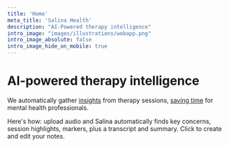 ```yaml
---
title: 'Home'
meta_title: 'Salina Health'
description: "AI-Powered therapy intelligence"
intro_image: "images/illustrations/webapp.png"
intro_image_absolute: false
intro_image_hide_on_mobile: true
---
```


# AI-powered therapy intelligence

We automatically gather [insights](/voice-markers) from therapy sessions,
[saving time](/mental-health) for mental health professionals.  

Here's how: upload audio and Salina automatically finds key concerns, session highlights, markers, plus a transcript and summary. Click to create and edit your notes.
